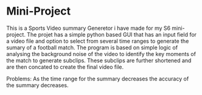 # Mini-Project
This is a Sports Video summary Generetor i have made for my S6 mini-project.
The projet has a simple python based GUI that has an input field for a video file and option to select from several time ranges to generate the sumary of a football match.
The program is based on simple logic of analysing the background noise of the video to identify the key moments of the match to generate subclips. These subclips are further shortened and are then concated to create the final video file.

Problems:
As the time range for the summary decreases the accuracy of the summary decreases.
